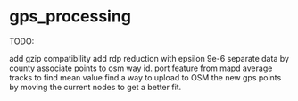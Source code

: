 # gps_processing
TODO: 

add gzip compatibility
add rdp reduction with epsilon 9e-6
separate data by county
associate points to osm way id. port feature from mapd
average tracks to find mean value
find a way to upload to OSM the new gps points by moving the current nodes to get a better fit.
